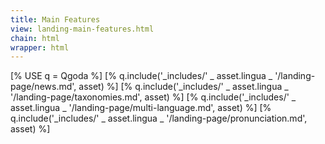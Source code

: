 ```yaml
---
title: Main Features
view: landing-main-features.html
chain: html
wrapper: html
---
```

<!--QGODA-NO-XGETTEXT-->
[% USE q = Qgoda %]
[% q.include('_includes/' _ asset.lingua _ '/landing-page/news.md', asset) %]
[% q.include('_includes/' _ asset.lingua _ '/landing-page/taxonomies.md', asset) %]
[% q.include('_includes/' _ asset.lingua _ '/landing-page/multi-language.md', asset) %]
[% q.include('_includes/' _ asset.lingua _ '/landing-page/pronunciation.md', asset) %]
<!--/QGODA-NO-XGETTEXT-->
